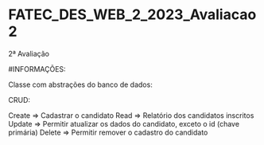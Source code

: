 # FATEC_DES_WEB_2_2023_Avaliacao2
2ª Avaliação

#INFORMAÇÕES:

Classe com abstrações do banco de dados:

CRUD:

Create => Cadastrar o candidato
Read => Relatório dos candidatos inscritos
Update => Permitir atualizar os dados do candidato, exceto o id (chave primária)
Delete => Permitir remover o cadastro do candidato
